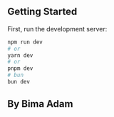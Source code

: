 
## Getting Started

First, run the development server:

```bash
npm run dev
# or
yarn dev
# or
pnpm dev
# bun
bun dev
```

## By Bima Adam
